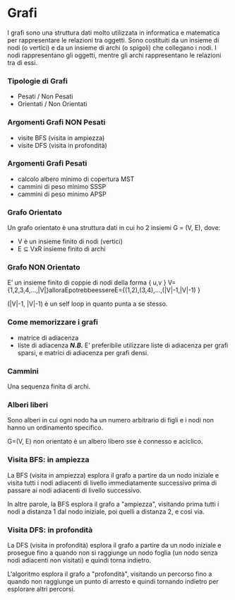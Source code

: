 # Grafi
I grafi sono una struttura dati molto utilizzata in informatica e matematica per rappresentare le relazioni tra oggetti. Sono costituiti da un insieme di nodi (o vertici) e da un insieme di archi (o spigoli) che collegano i nodi. I nodi rappresentano gli oggetti, mentre gli archi rappresentano le relazioni tra di essi.

### Tipologie di Grafi
- Pesati / Non Pesati
- Orientati / Non Orientati

### Argomenti Grafi NON Pesati
- visite BFS (visita in ampiezza)
- visite DFS (visita in profondità)

### Argomenti Grafi Pesati
- calcolo albero minimo di copertura MST
- cammini di peso minimo SSSP
- cammini di peso minimo APSP

### Grafo Orientato
Un grafo orientato è una struttura dati in cui ho 2 insiemi G = (V, E), dove:
- V è un insieme finito di nodi (vertici)
- E ⊆ VxR insieme finito di archi

### Grafo NON Orientato
E’ un insieme finito di coppie di nodi della forma { u,v } V={1,2,3,4,...,|V|}alloraEpotrebbeessereE={(1,2),(3,4),...,(|V|-1,|V|-1) }

(|V|-1, |V|-1) è un self loop in quanto punta a se stesso.

### Come memorizzare i grafi
- matrice di adiacenza
- liste di adiacenza
  ***N.B.*** E’ preferibile utilizzare liste di adiacenza per grafi sparsi, e matrici di adiacenza per grafi densi.

### Cammini
Una sequenza finita di archi.

### Alberi liberi
Sono alberi in cui ogni nodo ha un numero arbitrario di figli e i nodi non hanno un ordinamento specifico.

G=(V, E) non orientato è un albero libero sse è connesso e aciclico.

### Visita BFS: in ampiezza
La BFS (visita in ampiezza) esplora il grafo a partire da un nodo iniziale e visita tutti i nodi adiacenti di livello immediatamente successivo prima di passare ai nodi adiacenti di livello successivo.

In altre parole, la BFS esplora il grafo a "ampiezza", visitando prima tutti i nodi a distanza 1 dal nodo iniziale, poi quelli a distanza 2, e così via.

### Visita DFS: in profondità
La DFS (visita in profondità) esplora il grafo a partire da un nodo iniziale e prosegue fino a quando non si raggiunge un nodo foglia (un nodo senza nodi adiacenti non visitati) e quindi torna indietro.

L'algoritmo esplora il grafo a "profondità", visitando un percorso fino a quando non raggiunge un punto di arresto e quindi tornando indietro per esplorare altri percorsi.